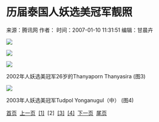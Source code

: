 # 历届泰国人妖选美冠军靓照

来源：腾讯网
作者：
时间：2007-01-10 11:31:51
编辑：甘晨卉

![](http://www.hinews.cn/pic/0/15/80/89/15808921_882584.jpg)

![](http://www.hinews.cn/pic/0/13/75/76/13757635_748012.png)

![](http://www.hinews.cn/pic/0/10/05/94/10059424_942451.jpg)

2002年人妖选美冠军26岁的Thanyaporn Thanyasira (图3)

![](http://www.hinews.cn/pic/0/10/05/94/10059425_227868.jpg)

2003年人妖选美冠军Tudpol Yonganugul（中） (图4)

[首页](http://www.hinews.cn/news/system/2007/01/10/010066463.shtml)  [上一页](http://www.hinews.cn/news/system/2007/01/10/010066463.shtml)  [\[1\]](http://www.hinews.cn/news/system/2007/01/10/010066463.shtml)  \[2\]  [\[3\]](http://www.hinews.cn/news/system/2007/01/10/010066463_02.shtml)  [\[4\]](http://www.hinews.cn/news/system/2007/01/10/010066463_03.shtml)  [下一页](http://www.hinews.cn/news/system/2007/01/10/010066463_02.shtml)  [尾页](http://www.hinews.cn/news/system/2007/01/10/010066463_04.shtml)

